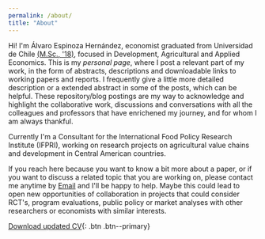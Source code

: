 ```yaml
---
permalink: /about/
title: "About"
---
```


Hi! I'm Álvaro Espinoza Hernández, economist graduated from Universidad de Chile [(M.Sc., '18)](https://www.magcea-uchile.cl/ex-alumnos/listado-ex-alumnos/), focused in Development, Agricultural and Applied Economics. This is my *personal page*, where I post a relevant part of my work, in the form of abstracts, descriptions and downloadable links to working papers and reports. I frequently give a little more detailed description or a extended abstract in some of the posts, which can be helpful. These repository/blog postings are my way to acknowledge and highlight the collaborative work, discussions and conversations with all the colleagues and professors that have enrichened my journey, and for whom I am always thankful.

Currently I'm a Consultant for the International Food Policy Research Institute (IFPRI), working on research projects on agricultural value chains and development in Central American countries.

If you reach here because you want to know a bit more about a paper, or if you want to discuss a related topic that you are working on, please contact me anytime by [Email](mailto:alvaro.espinozah@gmail.com) and I'll be happy to help. Maybe this could lead to open new opportunities of collaboration in projects that could consider RCT's, program evaluations, public policy or market analyses with other researchers or economists with similar interests.

[Download updated CV](https://alvaroeh.github.io/assets/cv_eng.pdf){: .btn .btn--primary}
